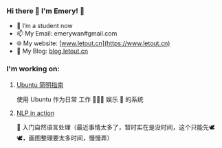 ### Hi there 👋 I'm Emery! 🤗

<!--
**EmeryWan/emerywan** is a ✨ _special_ ✨ repository because its `README.md` (this file) appears on your GitHub profile.

Here are some ideas to get you started:

- 🔭 I’m currently working on ...
- 🌱 I’m currently learning ...
- 👯 I’m looking to collaborate on ...
- 🤔 I’m looking for help with ...
- 💬 Ask me about ...
- 📫 How to reach me: ...
- 😄 Pronouns: ...
- ⚡ Fun fact: ...
-->

- 🌱 I’m a student now
- 📫 My Email: emerywan#gmail.com
- 🌐 My website: [www.letout.cn](https://www.letout.cn)
- 🤔 My Blog: [blog.letout.cn](https://blog.letout.cn)


### I'm working on:

1. [Ubuntu 简明指南](https://ubuntu.letout.cn/)

    使用 Ubuntu 作为日常 工作 🧑🏻‍💻 娱乐 🍿 的系统

2. [NLP in action](https://nlp.letout.cn/)

    🚆 入门自然语言处理（最近事情太多了，暂时实在是没时间，这个只能先🕊️🕊️，画图整理要太多时间，慢慢弄）
